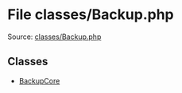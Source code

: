 File classes/Backup.php
=========

Source: [classes/Backup.php](https://github.com/PrestaShop/PrestaShop/blob/1.5.6.2/classes/Backup.php)


Classes
-------

* [BackupCore](class.BackupCore.md)

